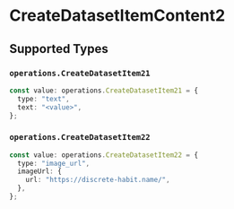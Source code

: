 # CreateDatasetItemContent2


## Supported Types

### `operations.CreateDatasetItem21`

```typescript
const value: operations.CreateDatasetItem21 = {
  type: "text",
  text: "<value>",
};
```

### `operations.CreateDatasetItem22`

```typescript
const value: operations.CreateDatasetItem22 = {
  type: "image_url",
  imageUrl: {
    url: "https://discrete-habit.name/",
  },
};
```

